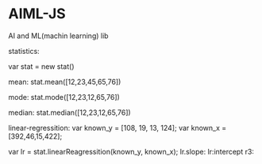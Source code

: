 # AIML-JS

AI and ML(machin learning) lib

statistics:

var stat = new stat()

mean:
stat.mean([12,23,45,65,76])

mode:
stat.mode([12,23,12,65,76])

median:
stat.median([12,23,12,65,76])

linear-regressition:
var known_y = [108, 19, 13, 124];
var known_x = [392,46,15,422];

var lr = stat.linearReagressition(known_y, known_x);
lr.slope:
lr:intercept
r3:
